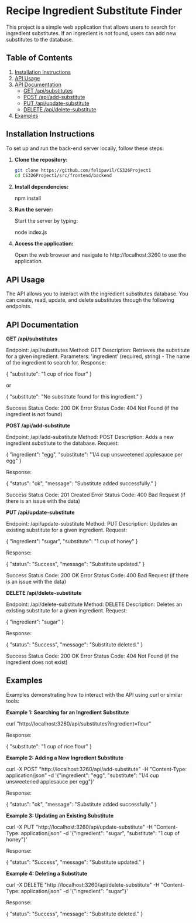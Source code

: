 # Recipe Ingredient Substitute Finder

This project is a simple web application that allows users to search for ingredient substitutes. If an ingredient is not found, users can add new substitutes to the database.

## Table of Contents

1. [Installation Instructions](#installation-instructions)
2. [API Usage](#api-usage)
3. [API Documentation](#api-documentation)
    - [GET /api/substitutes](#get-apisubstitutes)
    - [POST /api/add-substitute](#post-apiadd-substitute)
    - [PUT /api/update-substitute](#put-apiupdate-substitute)
    - [DELETE /api/delete-substitute](#delete-apidelete-substitute)
4. [Examples](#examples)

## Installation Instructions

To set up and run the back-end server locally, follow these steps:

1. **Clone the repository:**

   ```bash
   git clone https://github.com/felipavil/CS326Project1
   cd CS326Project1/src/frontend/backend


2. **Install dependencies:**

    npm install

3. **Run the server:**

    Start the server by typing: 
    
    node index.js

4. **Access the application:**

    Open the web browser and navigate to http://localhost:3260 to use the application.


## API Usage

The API allows you to interact with the ingredient substitutes database. You can create, read, update, and delete substitutes through the following endpoints.

## API Documentation

**GET /api/substitutes**

Endpoint: /api/substitutes
Method: GET
Description: Retrieves the substitute for a given ingredient.
Parameters: 'ingredient' (required, string) - The name of the ingredient to search for.
Response:

{
  "substitute": "1 cup of rice flour"
}

or

{
  "substitute": "No substitute found for this ingredient."
}


Success Status Code: 200 OK
Error Status Code: 404 Not Found (if the ingredient is not found)


**POST /api/add-substitute**

Endpoint: /api/add-substitute
Method: POST
Description: Adds a new ingredient substitute to the database.
Request:

{
  "ingredient": "egg",
  "substitute": "1/4 cup unsweetened applesauce per egg"
}

Response: 

{
  "status": "ok",
  "message": "Substitute added successfully."
}

Success Status Code: 201 Created
Error Status Code: 400 Bad Request (if there is an issue with the data)

**PUT /api/update-substitute**

Endpoint: /api/update-substitute
Method: PUT
Description: Updates an existing substitute for a given ingredient.
Request:

{
  "ingredient": "sugar",
  "substitute": "1 cup of honey"
}

Response:

{
  "status": "Success",
  "message": "Substitute updated."
}

Success Status Code: 200 OK
Error Status Code: 400 Bad Request (if there is an issue with the data)

**DELETE /api/delete-substitute**

Endpoint: /api/delete-substitute
Method: DELETE
Description: Deletes an existing substitute for a given ingredient.
Request:

{
  "ingredient": "sugar"
}

Response:

{
  "status": "Success",
  "message": "Substitute deleted."
}

Success Status Code: 200 OK
Error Status Code: 404 Not Found (if the ingredient does not exist)

## Examples

Examples demonstrating how to interact with the API using curl or similar tools:


**Example 1: Searching for an Ingredient Substitute**

curl "http://localhost:3260/api/substitutes?ingredient=flour"

Response:

{
  "substitute": "1 cup of rice flour"
}

**Example 2: Adding a New Ingredient Substitute**

curl -X POST "http://localhost:3260/api/add-substitute" -H "Content-Type: application/json" -d '{"ingredient": "egg", "substitute": "1/4 cup unsweetened applesauce per egg"}'


Response:

{
  "status": "ok",
  "message": "Substitute added successfully."
}

**Example 3: Updating an Existing Substitute**

curl -X PUT "http://localhost:3260/api/update-substitute" -H "Content-Type: application/json" -d '{"ingredient": "sugar", "substitute": "1 cup of honey"}'


Response:

{
  "status": "Success",
  "message": "Substitute updated."
}


**Example 4: Deleting a Substitute**

curl -X DELETE "http://localhost:3260/api/delete-substitute" -H "Content-Type: application/json" -d '{"ingredient": "sugar"}'


Response:

{
  "status": "Success",
  "message": "Substitute deleted."
}

